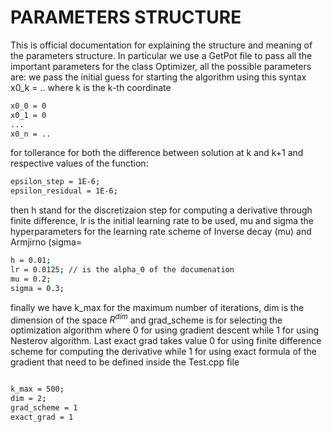 # PARAMETERS STRUCTURE
This is official documentation for explaining the structure and meaning of the parameters structure.
In particular we use a GetPot file to pass all the important parameters for the class Optimizer, all the possible parameters are:
we pass the initial guess for starting the algorithm using this syntax x0_k = .. where k is the k-th coordinate
```bash
x0_0 = 0
x0_1 = 0
...
x0_n = ..
```
for tollerance for both the difference between solution at k and k+1 and respective values of the function:
```bash
epsilon_step = 1E-6;
epsilon_residual = 1E-6;

```
then h stand for the discretizaion step for computing a derivative through finite difference, lr is the initial learning rate to be used, mu and sigma the hyperparameters for the learning rate scheme of Inverse decay (mu) and Armjirno (sigma=
```bash
h = 0.01;
lr = 0.0125; // is the alpha_0 of the documenation
mu = 0.2;
sigma = 0.3;
```
finally we have k_max for the maximum number of iterations, dim is the dimension of the space $R^{dim}$ and grad_scheme is for selecting the optimization algorithm where 0 for using gradient descent while 1 for using Nesterov algorithm. Last exact grad takes value 0 for using finite difference scheme for computing the derivative while 1 for using exact formula of the gradient that need to be defined inside the Test.cpp file
```bash

k_max = 500;
dim = 2;
grad_scheme = 1
exact_grad = 1

```
